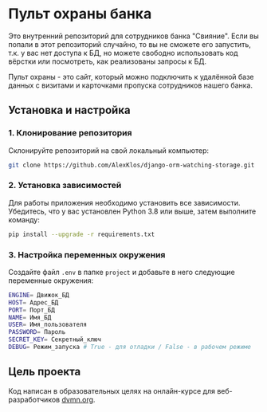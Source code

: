 # Пульт охраны банка
Это внутренний репозиторий для сотрудников банка "Свияние". Если вы попали в этот репозиторий случайно, то вы не сможете его запустить, т.к. у вас нет доступа к БД, но можете свободно использовать код вёрстки или посмотреть, как реализованы запросы к БД.

Пульт охраны - это сайт, который можно подключить к удалённой базе данных с визитами и карточками пропуска сотрудников нашего банка.

## Установка и настройка

### 1. Клонирование репозитория

Склонируйте репозиторий на свой локальный компьютер:

```bash
git clone https://github.com/AlexKlos/django-orm-watching-storage.git
```

### 2. Установка зависимостей

Для работы приложения необходимо установить все зависимости. Убедитесь, что у вас установлен Python 3.8 или выше, затем выполните команду:

```bash
pip install --upgrade -r requirements.txt
```

### 3. Настройка переменных окружения

Создайте файл `.env` в папке `project` и добавьте в него следующие переменные окружения:

```bash
ENGINE= Движок_БД
HOST= Адрес_БД
PORT= Порт_БД
NAME= Имя_БД
USER= Имя_пользователя
PASSWORD= Пароль 
SECRET_KEY= Секретный_ключ
DEBUG= Режим_запуска # True - для отладки / False - в рабочем режиме
```

## Цель проекта
Код написан в образовательных целях на онлайн-курсе для веб-разработчиков [dvmn.org](https://dvmn.org/).